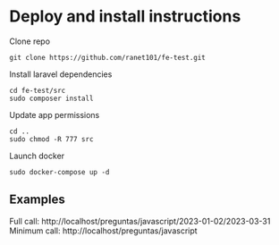 #   Deploy and install instructions
Clone repo
```
git clone https://github.com/ranet101/fe-test.git
```
Install laravel dependencies
```
cd fe-test/src
sudo composer install
```
Update app permissions
```
cd ..
sudo chmod -R 777 src
```
Launch docker
```
sudo docker-compose up -d
```
## Examples
Full call: http://localhost/preguntas/javascript/2023-01-02/2023-03-31  
Minimum call: http://localhost/preguntas/javascript